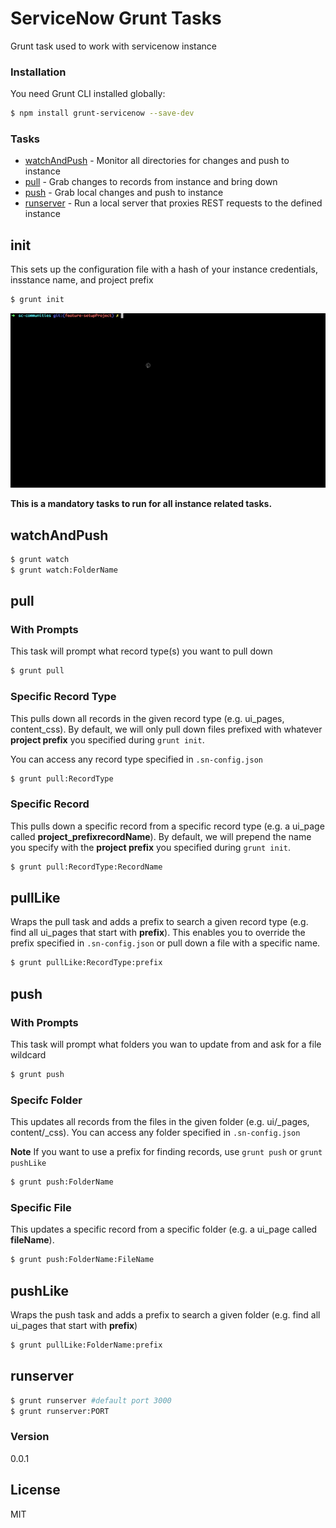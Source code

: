 # ServiceNow Grunt Tasks
Grunt task used to work with servicenow instance 

### Installation

You need Grunt CLI installed globally:
```sh
$ npm install grunt-servicenow --save-dev
```

### Tasks
- [watchAndPush](#watchAndPush) - Monitor all directories for changes and push to instance
- [pull](#pull) - Grab changes to records from instance and bring down
- [push](#push) - Grab local changes and push to instance
- [runserver](#runserver) - Run a local server that proxies REST requests to the defined instance

## init <a name="init"></a>
This sets up the configuration file with a hash of your instance credentials, insstance name, and project prefix

```sh
$ grunt init
```
![grunt init](images/gruntInitTask.gif "Animation that shows init task")

**This is a mandatory tasks to run for all instance related tasks.**
## watchAndPush <a name="watchAndPush"></a>
```sh
$ grunt watch
$ grunt watch:FolderName
```
## pull <a name="pull"></a>

### With Prompts
This task will prompt what record type(s) you want to pull down
```sh
$ grunt pull 
```

### Specific Record Type
This pulls down all records in the given record type (e.g. ui_pages, content_css). By default, we will only pull down files prefixed with whatever **project prefix** you specified during `grunt init`.

You can access any record type specified in `.sn-config.json`


```sh
$ grunt pull:RecordType
```

### Specific Record
This pulls down a specific record from a specific record type (e.g. a ui\_page called __project\_prefixrecordName__). By default, we will prepend the name you specify with the **project prefix** you specified during `grunt init`.

```sh
$ grunt pull:RecordType:RecordName
```

## pullLike
Wraps the pull task and adds a prefix to search a given record type (e.g. find all ui\_pages that start with __prefix__). This enables you to override the prefix specified in `.sn-config.json` or pull down a file with a specific name.

```sh
$ grunt pullLike:RecordType:prefix
```

## push <a name="push"></a>

### With Prompts
This task will prompt what folders you wan to update from and ask for a file wildcard 

```sh
$ grunt push
```

### Specifc Folder
This updates all records from the files in the given folder (e.g. ui/_pages, content/_css). You can access any folder specified in `.sn-config.json`

**Note** If you want to use a prefix for finding records, use `grunt push` or `grunt pushLike`

```sh
$ grunt push:FolderName
```

### Specific File
This updates a specific record from a specific folder (e.g. a ui\_page called __fileName__).

```sh
$ grunt push:FolderName:FileName
```

## pushLike
Wraps the push task and adds a prefix to search a given folder (e.g. find all ui\_pages that start with __prefix__)

```sh
$ grunt pullLike:FolderName:prefix
```

## runserver <a name="runserver"></a>
```sh
$ grunt runserver #default port 3000
$ grunt runserver:PORT
```
### Version
0.0.1

License
----

MIT


